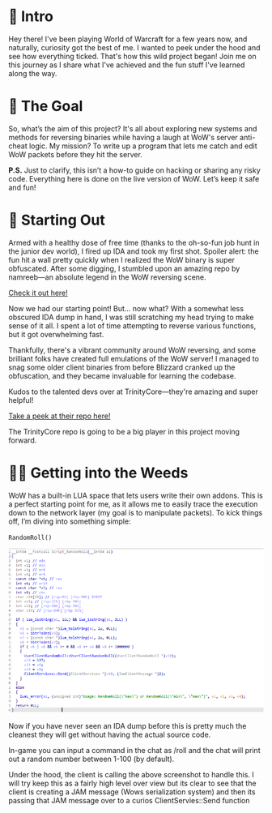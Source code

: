 # 🌟 Intro

Hey there! I've been playing World of Warcraft for a few years now, and naturally, curiosity got the best of me. I wanted to peek under the hood and see how everything ticked. That's how this wild project began! Join me on this journey as I share what I've achieved and the fun stuff I've learned along the way.

# 🎯 The Goal

So, what’s the aim of this project? It's all about exploring new systems and methods for reversing binaries while having a laugh at WoW's server anti-cheat logic. My mission? To write up a program that lets me catch and edit WoW packets before they hit the server. 

**P.S.** Just to clarify, this isn’t a how-to guide on hacking or sharing any risky code. Everything here is done on the live version of WoW. Let’s keep it safe and fun!

# 🚀 Starting Out

Armed with a healthy dose of free time (thanks to the oh-so-fun job hunt in the junior dev world), I fired up IDA and took my first shot. Spoiler alert: the fun hit a wall pretty quickly when I realized the WoW binary is super obfuscated. After some digging, I stumbled upon an amazing repo by namreeb—an absolute legend in the WoW reversing scene.

[Check it out here!](https://github.com/namreeb/dumpwow)

Now we had our starting point! But... now what? With a somewhat less obscured IDA dump in hand, I was still scratching my head trying to make sense of it all. I spent a lot of time attempting to reverse various functions, but it got overwhelming fast.

Thankfully, there's a vibrant community around WoW reversing, and some brilliant folks have created full emulations of the WoW server! I managed to snag some older client binaries from before Blizzard cranked up the obfuscation, and they became invaluable for learning the codebase.

Kudos to the talented devs over at TrinityCore—they're amazing and super helpful!

[Take a peek at their repo here!](https://github.com/TrinityCore/TrinityCore)

The TrinityCore repo is going to be a big player in this project moving forward.

# 🕵️‍♂️ Getting into the Weeds

WoW has a built-in LUA space that lets users write their own addons. This is a perfect starting point for me, as it allows me to easily trace the execution down to the network layer (my goal is to manipulate packets). To kick things off, I’m diving into something simple:

`RandomRoll()`

![RandomRoll](RandomRoll.png)

Now if you have never seen an IDA dump before this is pretty much the cleanest they will get without having the actual source code. 

In-game you can input a command in the chat as /roll and the chat will print out a random number between 1-100 (by default).

Under the hood, the client is calling the above screenshot to handle this. I will try keep this as a fairly high level over view but its clear to see that the client is creating a JAM message (Wows serialization system) and then its passing that JAM message over to a curios ClientServies::Send function
